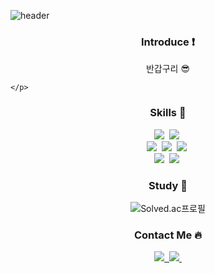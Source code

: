 ![header](https://capsule-render.vercel.app/api?type=waving&color=gradient&height=250&section=header&text=C5ng's%20Profile&fontSize=50)

<h3 align="center">Introduce ❗️</h3>
    <p align="center"> 
    반갑구리 😎 <br>

    </p>

<h3 align="center">Skills 📖 </h3>
    <p align="center">
        <img src="https://img.shields.io/badge/Java-007396?style=flat-square&logo=Java&logoColor=white"/>&nbsp
        <img src="https://img.shields.io/badge/Javascript-ffb13b?style=flat-square&logo=javascript&logoColor=white"/>&nbsp 
        <br>
        <img src="https://img.shields.io/badge/Spring-6DB33F?style=flat-square&logo=Spring&logoColor=white"/>&nbsp
        <img src="https://img.shields.io/badge/SpringBoot-6DB33F?style=flat-square&logo=SpringBoot&logoColor=white"/>&nbsp
        <img src="https://img.shields.io/badge/SpringSecurity-6DB33F?style=flat-square&logo=springsecurity&logoColor=white">&nbsp
        <br>
        <img src="https://img.shields.io/badge/MySQL-E6B91E?style=flat-square&logo=MySql&logoColor=white"/>&nbsp 
        <img src="https://img.shields.io/badge/AWS-232F3E?style=flat-square&logo=AmazonAWS&logoColor=white"/>&nbsp 
    </p>

<h3 align="center">Study 📖 </h3>
<p align="center">
 <img src="http://mazassumnida.wtf/api/mini/generate_badge?boj=kongdp" alt="Solved.ac프로필">
</p>


<h3 align="center">Contact Me 🔥</h3>
    <p align="center">
        <a href="https://www.instagram.com/c_5ng"><img src="https://img.shields.io/badge/Instagram-%23E4405F.svg?style=flat-square&logo=Instagram&logoColor=white&link=https://www.instagram.com/c_5ng"/>&nbsp 
        <a href="mailto:c5ngdp@gmai.com"><img src="https://img.shields.io/badge/Gmail-D14836.svg?style=flat-square&logo=gmail&logoColor=white&link=mailto:c5ngdp@gmai.com"/>&nbsp 
    </p>
